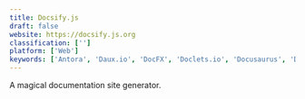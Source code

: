 ```yaml
---
title: Docsify.js
draft: false 
website: https://docsify.js.org
classification: ['']
platform: ['Web']
keywords: ['Antora', 'Daux.io', 'DocFX', 'Doclets.io', 'Docusaurus', 'Docute', 'Doxygen', 'Ghost', 'GitBook', 'Markvis', 'MkDocs', 'ORCHID', 'Presidium', 'ReadMe', 'ReadTheDocs', 'SkyDocs', 'WordPress', 'hexo-theme-doc', 'mdbook']
---
```

A magical documentation site generator.